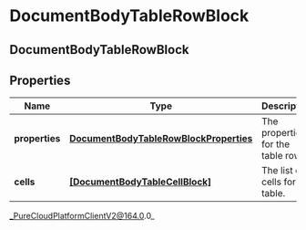 # DocumentBodyTableRowBlock

## DocumentBodyTableRowBlock

## Properties

|Name | Type | Description | Notes|
|------------ | ------------- | ------------- | -------------|
| **properties** | [**DocumentBodyTableRowBlockProperties**](DocumentBodyTableRowBlockProperties) | The properties for the table rows. | [optional] |
| **cells** | [**[DocumentBodyTableCellBlock]**](DocumentBodyTableCellBlock) | The list of cells for the table. | |



_PureCloudPlatformClientV2@164.0.0_

